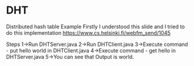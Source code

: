 # DHT
Distributed hash table  Example
Firstly I understood this slide and I tried to do this implementation
https://www.cs.helsinki.fi/webfm_send/1045

Steps 
1->Run DHTServer.java
2->Run DHTClient.java
3->Execute command - put hello world in DHTClient.java
4->Execute command - get hello in DHTServer.java
5->You can see that Output is world.

